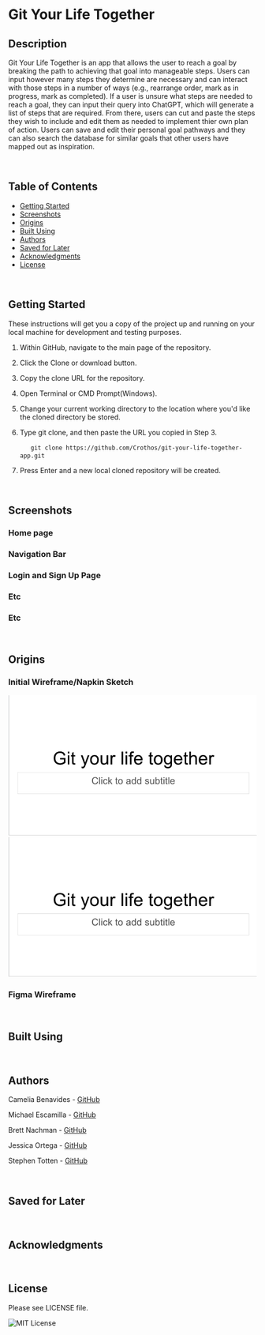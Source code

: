 # Git Your Life Together

## Description

Git Your Life Together is an app that allows the user to reach a goal by breaking the path to achieving that goal into manageable steps. Users can input however many steps they determine are necessary and can interact with those steps in a number of ways (e.g., rearrange order, mark as in progress, mark as completed). If a user is unsure what steps are needed to reach a goal, they can input their query into ChatGPT, which will generate a list of steps that are required. From there, users can cut and paste the steps they wish to include and edit them as needed to implement thier own plan of action. Users can save and edit their personal goal pathways and they can also search the database for similar goals that other users have mapped out as inspiration.

<br>   

## Table of Contents

- [Getting Started](#getting-started)
- [Screenshots](#screenshots)
- [Origins](#origins)
- [Built Using](#built-using)
- [Authors](#authors)
- [Saved for Later](#saved-for-later)
- [Acknowledgments](#acknowledgments)
- [License](#license)

<br>

## Getting Started

These instructions will get you a copy of the project up and running on your local machine for development and testing purposes.

1. Within GitHub, navigate to the main page of the repository.

2. Click the Clone or download button.

3. Copy the clone URL for the repository.

4. Open Terminal or CMD Prompt(Windows).

5. Change your current working directory to the location where you'd like the cloned directory be stored.

6. Type git clone, and then paste the URL you copied in Step 3.

          git clone https://github.com/Crothos/git-your-life-together-app.git

7. Press Enter and a new local cloned repository will be created.   
    
<br>  

## Screenshots

### Home page

### Navigation Bar

### Login and Sign Up Page

### Etc

### Etc


<br>      

## Origins

### Initial Wireframe/Napkin Sketch
![test page](./assets/test%20wireframe.png)
![test page2](./assets/test%20wireframe.png)

### Figma Wireframe

<br>
    
## Built Using


<br>    

## Authors
  
Camelia Benavides - [GitHub](https://github.com/cameliabenavides10)

Michael Escamilla - [GitHub](https://github.com/mescamilla1114)

Brett Nachman - [GitHub](https://github.com/brettnachman)

Jessica Ortega - [GitHub](https://github.com/JessicaIOrtega)
  
Stephen Totten - [GitHub](https://github.com/Crothos)
  
  <br>   

## Saved for Later



<br>     

## Acknowledgments



<br>

## License

Please see LICENSE file.

![MIT License](https://img.shields.io/github/license/AustinBQ02/c03-password-generator)